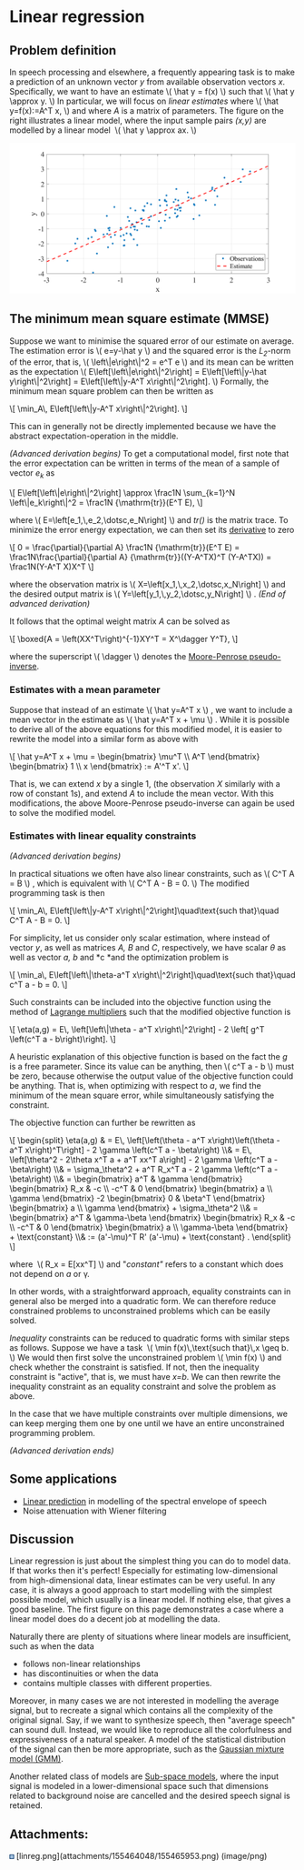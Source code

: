 # Linear regression

<div class="contentLayout2">

<div class="columnLayout two-equal" layout="two-equal">

<div class="cell normal" data-type="normal">

<div class="innerCell">

## Problem definition

In speech processing and elsewhere, a frequently appearing task is to
make a prediction of an unknown vector *y* from available observation
vectors *x*. Specifically, we want to have an estimate \\( \\hat y =
f(x) \\) such that \\( \\hat y \\approx y. \\) In particular, we will
focus on *linear estimates* where \\( \\hat y=f(x):=A^T x, \\) and where
*A* is a matrix of parameters. The figure on the right illustrates a
linear model, where the input sample pairs *(x,y)* are modelled by a
linear model  \\( \\hat y \\approx ax. \\)

</div>

</div>

<div class="cell normal" data-type="normal">

<div class="innerCell">

<img src="attachments/155464048/155465953.png"
data-image-src="attachments/155464048/155465953.png"
data-unresolved-comment-count="0" data-linked-resource-id="155465953"
data-linked-resource-version="1" data-linked-resource-type="attachment"
data-linked-resource-default-alias="linreg.png"
data-base-url="https://wiki.aalto.fi"
data-linked-resource-content-type="image/png"
data-linked-resource-container-id="155464048"
data-linked-resource-container-version="29" width="640" />

</div>

</div>

</div>

<div class="columnLayout two-equal" layout="two-equal">

<div class="cell normal" data-type="normal">

<div class="innerCell">

## The minimum mean square estimate (MMSE)

Suppose we want to minimise the squared error of our estimate on
average. The estimation error is \\( e=y-\\hat y \\) and the squared
error is the *L<sub>2</sub>*-norm of the error, that is, \\(
\\left\\\|e\\right\\\|^2 = e^T e \\) and its mean can be written as the
expectation \\( E\\left\[\\left\\\|e\\right\\\|^2\\right\] =
E\\left\[\\left\\\|y-\\hat y\\right\\\|^2\\right\] =
E\\left\[\\left\\\|y-A^T x\\right\\\|^2\\right\]. \\) Formally, the
minimum mean square problem can then be written as

\\\[ \\min_A\\, E\\left\[\\left\\\|y-A^T x\\right\\\|^2\\right\]. \\\]

This can in generally not be directly implemented because we have the
abstract expectation-operation in the middle.

*(Advanced derivation begins)* To get a computational model, first note
that the error expectation can be written in terms of the mean of a
sample of vector *e<sub>k</sub>* as

\\\[ E\\left\[\\left\\\|e\\right\\\|^2\\right\] \\approx \\frac1N
\\sum\_{k=1}^N \\left\\\|e_k\\right\\\|^2 = \\frac1N {\\mathrm{tr}}(E^T
E), \\\]

where \\( E=\\left\[e_1,\\,e_2,\\dotsc,e_N\\right\] \\) and *tr()* is
the matrix trace. To minimize the error energy expectation, we can then
set its [derivative](https://en.wikipedia.org/wiki/Matrix_calculus) to
zero

\\\[ 0 = \\frac{\\partial}{\\partial A} \\frac1N {\\mathrm{tr}}(E^T E) =
\\frac1N\\frac{\\partial}{\\partial A} {\\mathrm{tr}}((Y-A^TX)^T
(Y-A^TX)) = \\frac1N(Y-A^T X)X^T \\\]

where the observation matrix is \\(
X=\\left\[x_1,\\,x_2,\\dotsc,x_N\\right\] \\) and the desired output
matrix is \\( Y=\\left\[y_1,\\,y_2,\\dotsc,y_N\\right\] \\) . *(End of
advanced derivation)*

It follows that the optimal weight matrix *A* can be solved as

\\\[ \\boxed{A = \\left(XX^T\\right)^{-1}XY^T = X^\\dagger Y^T}, \\\]

where the superscript \\( \\dagger \\) denotes the [Moore-Penrose
pseudo-inverse](https://en.wikipedia.org/wiki/Moore%E2%80%93Penrose_pseudoinverse).

</div>

</div>

<div class="cell normal" data-type="normal">

<div class="innerCell">

  

</div>

</div>

</div>

<div class="columnLayout two-equal" layout="two-equal">

<div class="cell normal" data-type="normal">

<div class="innerCell">

### Estimates with a mean parameter

Suppose that instead of an estimate \\( \\hat y=A^T x \\) , we want to
include a mean vector in the estimate as \\( \\hat y=A^T x + \\mu \\) .
While it is possible to derive all of the above equations for this
modified model, it is easier to rewrite the model into a similar form as
above with

\\\[ \\hat y=A^T x + \\mu = \\begin{bmatrix} \\mu^T \\\\ A^T
\\end{bmatrix} \\begin{bmatrix} 1 \\\\ x \\end{bmatrix} := A'^T x'. \\\]

That is, we can extend *x* by a single 1, (the observation *X* similarly
with a row of constant 1s), and extend *A* to include the mean vector.
With this modifications, the above Moore-Penrose pseudo-inverse can
again be used to solve the modified model.

</div>

</div>

<div class="cell normal" data-type="normal">

<div class="innerCell">

  

</div>

</div>

</div>

<div class="columnLayout two-equal" layout="two-equal">

<div class="cell normal" data-type="normal">

<div class="innerCell">

### Estimates with linear equality constraints

*(Advanced derivation begins)*

In practical situations we often have also linear constraints, such as
\\( C^T A = B \\) , which is equivalent with \\( C^T A - B = 0. \\) The
modified programming task is then

\\\[ \\min_A\\, E\\left\[\\left\\\|y-A^T
x\\right\\\|^2\\right\]\\quad\\text{such that}\\quad C^T A - B = 0. \\\]

For simplicity, let us consider only scalar estimation, where instead of
vector *y*, as well as matrices *A, B* and *C*, respectively, we have
scalar *θ* as well as vector *a, b* and *c *and the optimization problem
is

\\\[ \\min_a\\, E\\left\[\\left\\\|\\theta-a^T
x\\right\\\|^2\\right\]\\quad\\text{such that}\\quad c^T a - b = 0. \\\]

Such constraints can be included into the objective function using the
method of [Lagrange
multipliers](https://en.wikipedia.org/wiki/Lagrange_multiplier) such
that the modified objective function is

\\\[ \\eta(a,g) = E\\, \\left\[\\left\\\|\\theta - a^T
x\\right\\\|^2\\right\] - 2 \\left\[ g^T \\left(c^T a -
b\\right)\\right\]. \\\]

A heuristic explanation of this objective function is based on the fact
the *g* is a free parameter. Since its value can be anything, then \\(
c^T a - b \\) must be zero, because otherwise the output value of the
objective function could be anything. That is, when optimizing with
respect to *a*, we find the minimum of the mean square error, while
simultaneously satisfying the constraint.

The objective function can further be rewritten as

\\\[ \\begin{split} \\eta(a,g) & = E\\, \\left\[\\left(\\theta - a^T
x\\right)\\left(\\theta - a^T x\\right)^T\\right\] - 2 \\gamma
\\left(c^T a - \\beta\\right) \\\\& = E\\, \\left\[\\theta^2 - 2\\theta
x^T a + a^T xx^T a\\right\] - 2 \\gamma \\left(c^T a - \\beta\\right)
\\\\& = \\sigma\_\\theta^2 + a^T R_x^T a - 2 \\gamma \\left(c^T a -
\\beta\\right) \\\\& = \\begin{bmatrix} a^T & \\gamma \\end{bmatrix}
\\begin{bmatrix} R_x & -c \\\\ -c^T & 0 \\end{bmatrix} \\begin{bmatrix}
a \\\\ \\gamma \\end{bmatrix} -2 \\begin{bmatrix} 0 & \\beta^T
\\end{bmatrix} \\begin{bmatrix} a \\\\ \\gamma \\end{bmatrix} +
\\sigma\_\\theta^2 \\\\& = \\begin{bmatrix} a^T & \\gamma-\\beta
\\end{bmatrix} \\begin{bmatrix} R_x & -c \\\\ -c^T & 0 \\end{bmatrix}
\\begin{bmatrix} a \\\\ \\gamma-\\beta \\end{bmatrix} + \\text{constant}
\\\\& := (a'-\\mu)^T R' (a'-\\mu) + \\text{constant} . \\end{split} \\\]

where  \\( R_x = E\[xx^T\] \\) and "*constant"* refers to a constant
which does not depend on *a* or γ.

In other words, with a straightforward approach, equality constraints
can in general also be merged into a quadratic form. We can therefore
reduce constrained problems to unconstrained problems which can be
easily solved.

*Inequality* constraints can be reduced to quadratic forms with similar
steps as follows. Suppose we have a task  \\( \\min f(x)\\,\\text{such
that}\\,x \\geq b. \\) We would then first solve the unconstrained
problem \\( \\min f(x) \\) and check whether the constraint is
satisfied. If not, then the inequality constraint is "active", that is,
we must have *x=b*. We can then rewrite the inequality constraint as an
equality constraint and solve the problem as above.

In the case that we have multiple constraints over multiple dimensions,
we can keep merging them one by one until we have an entire
unconstrained programming problem.

*(Advanced derivation ends)*

</div>

</div>

<div class="cell normal" data-type="normal">

<div class="innerCell">

  

</div>

</div>

</div>

<div class="columnLayout two-equal" layout="two-equal">

<div class="cell normal" data-type="normal">

<div class="innerCell">

## Some applications

-   [Linear prediction](Linear_prediction) in modelling of the spectral
    envelope of speech
-   Noise attenuation with Wiener filtering

</div>

</div>

<div class="cell normal" data-type="normal">

<div class="innerCell">

  

</div>

</div>

</div>

<div class="columnLayout two-equal" layout="two-equal">

<div class="cell normal" data-type="normal">

<div class="innerCell">

## Discussion

Linear regression is just about the simplest thing you can do to model
data. If that works then it's perfect! Especially for estimating
low-dimensional from high-dimensional data, linear estimates can be very
useful. In any case, it is always a good approach to start modelling
with the simplest possible model, which usually is a linear model. If
nothing else, that gives a good baseline. The first figure on this page
demonstrates a case where a linear model does do a decent job at
modelling the data.

Naturally there are plenty of situations where linear models are
insufficient, such as when the data

-   follows non-linear relationships
-   has discontinuities or when the data
-   contains multiple classes with different properties.

Moreover, in many cases we are not interested in modelling the average
signal, but to recreate a signal which contains all the complexity of
the original signal. Say, if we want to synthesize speech, then "average
speech" can sound dull. Instead, we would like to reproduce all the
colorfulness and expressiveness of a natural speaker. A model of the
statistical distribution of the signal can then be more appropriate,
such as the [Gaussian mixture model
(GMM)](Gaussian_mixture_model_GMM_). 

Another related class of models are [Sub-space
models](Sub-space_models), where the input signal is modeled in a
lower-dimensional space such that dimensions related to background noise
are cancelled and the desired speech signal is retained.

</div>

</div>

<div class="cell normal" data-type="normal">

<div class="innerCell">

  

</div>

</div>

</div>

</div>

<div class="pageSectionHeader">

## Attachments:

</div>

<div class="greybox" align="left">

<img src="images/icons/bullet_blue.gif" width="8" height="8" />
[linreg.png](attachments/155464048/155465953.png) (image/png)  

</div>
